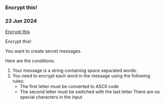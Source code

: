 ### Encrypt this!

### 23 Jun 2024
[Encrypt this](https://www.codewars.com/kata/5848565e273af816fb000449/train/java)

Encrypt this!

You want to create secret messages.

Here are the conditions:

1. Your message is      a string containing space separated words.
2. You need to encrypt each word in the message using the following rules:
    - The first letter must be converted to ASCII code
    - The second letter must be switched with the last letter
There are no special characters in the input 